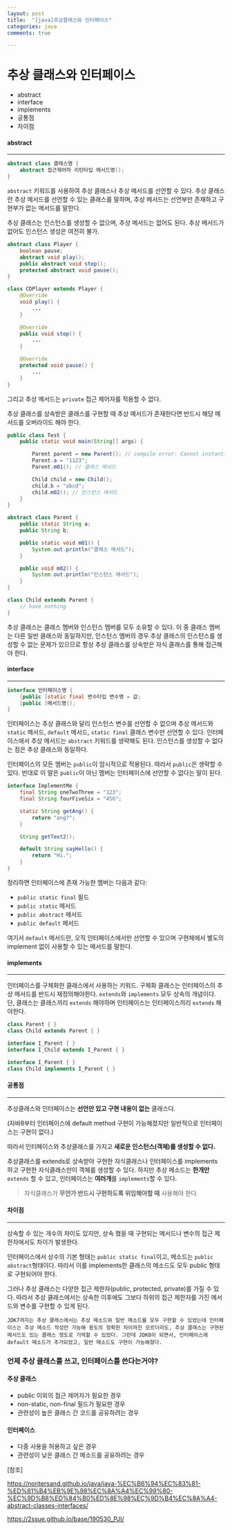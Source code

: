 ```yaml
---
layout: post
title:  "[java]추상클래스와 인터페이스"
categories: java
comments: true

---
```


# 추상 클래스와 인터페이스

* abstract
* interface
* implements
* 공통점
* 차이점



#### abstract

------------------

````java
abstract class 클래스명 {
    abstract 접근제어자 리턴타입 메서드명();  
}
````

`abstract` 키워드를 사용하여 추상 클래스나 추상 메서드를 선언할 수 있다. 
추상 클래스란 추상 메서드를 선언할 수 있는 클래스를 말하며, 추상 메서드는 선언부만 존재하고 구현부가 없는 메서드를 말한다.

추상 클래스는 인스턴스를 생성할 수 없으며, 추상 메서드는 없어도 된다. 추상 메서드가 없어도 인스턴스 생성은 여전히 불가.

````java
abstract class Player {
    boolean pause;
    abstract void play();
    public abstract void stop();
    protected abstract void pause();
}

class CDPlayer extends Player {
    @Override
    void play() {
        ...
    }

    @Override
    public void stop() {
        ...
    }

    @Override
    protected void pause() {
        ...
    }
}
````

그리고 추상 메서드는 `private` 접근 제어자를 적용할 수 없다.

추상 클래스를 상속받은 클래스를 구현할 때 추상 메서드가 존재한다면 반드시 해당 메서드를 오버라이드 해야 한다.

````java
public class Test {
    public static void main(String[] args) {

        Parent parent = new Parent(); // compile error: Cannot instantiate the type Parent
        Parent.a = "1123";
        Parent.m01(); // 클래스 메서드

        Child child = new Child();
        child.b = "abcd";
        child.m02(); // 인스턴스 메서드
    }
}

abstract class Parent {
    public static String a;
    public String b;

    public static void m01() {
        System.out.println("클래스 메서드");
    }

    public void m02() {
        System.out.println("인스턴스 메서드");
    }
}

class Child extends Parent {
    // have nothing
}
````

추상 클래스는 클래스 멤버와 인스턴스 멤버를 모두 소유할 수 있다. 이 중 클래스 멤버는 다른 일반 클래스와 동일하지만, 인스턴스 멤버의 경우 추상 클래스의 인스턴스를 생성할 수 없는 문제가 있으므로 항상 추상 클래스를 상속받은 자식 클래스를 통해 접근해야 한다.



#### interface

---------

````java
interface 인터페이스명 {
    [public ]static final 변수타입 변수명 = 값;
    [public ]메서드명();
}
````

인터페이스는 추상 클래스와 달리 인스턴스 변수를 선언할 수 없으며 추상 메서드와 `static` 메서드, `default` 메서드, `static final` 클래스 변수만 선언할 수 있다. 인터페이스에서 추상 메서드는 `abstract` 키워드를 생략해도 된다. 인스턴스를 생성할 수 없다는 점은 추상 클래스와 동일하다.

인터페이스의 모든 멤버는 `public`이 암시적으로 적용된다. 따라서 `public`은 생략할 수 있다. 반대로 이 말은 `public`이 아닌 멤버는 인터페이스에 선언할 수 없다는 말이 된다.

````java
interface ImplementMe {
    final String oneTwoThree = "123";
    final String fourFiveSix = "456";

    static String getAng() {
        return "ang?";
    }

    String getText2();

    default String sayHello() {
        return "Hi.";
    }
}
````

정리하면 인터페이스에 존재 가능한 멤버는 다음과 같다:

- `public static final` 필드
- `public static` 메서드
- `public abstract` 메서드
- `public default` 메서드

여기서 `default` 메서드란, 오직 인터페이스에서만 선언할 수 있으며 구현체에서 별도의 implement 없이 사용할 수 있는 메서드를 말한다.



#### implements

--------

인터페이스를 구체화한 클래스에서 사용하는 키워드. 구체화 클래스는 인터페이스의 추상 메서드를 반드시 재정의해야한다. `extends`와 `implements` 모두 상속의 개념이다. 단, 클래스는 클래스끼리 `extends` 해야하며 인터페이스는 인터페이스끼리 `extends` 해야한다.

````java
class Parent { }
class Child extends Parent { }

interface I_Parent { }
interface I_Child extends I_Parent { }

interface I_Parent { }
class Child implements I_Parent { }
````



#### 공통점

-----

추상클래스와 인터페이스는 **선언만 있고 구현 내용이 없는** 클래스다.

(자바8부터 인터페이스에 default method 구현이 가능해졌지만 일반적으로 인터페이스는 구현이 없다.)

따라서 인터페이스와 추상클래스를 가지고 **새로운 인스턴스(객체)를 생성할 수 없다.**

추상클래스를 extends로 상속받아 구현한 자식클래스나 인터페이스를 implements 하고 구현한 자식클래스만이 객체를 생성할 수 있다. 하지만 추상 메소드는 **한개만** `extends` 할 수 있고, 인터페이스는 **여러개**를 `implements`할 수 있다.

> 자식클래스가 **무언가 반드시 구현하도록 위임해야할 때** 사용해야 한다.



#### 차이점

-----

상속할 수 있는 개수의 차이도 있지만, 상속 했을 때 구현되는 메서드나 변수의 접근 제한자에서도 차이가 발생한다.

인터페이스에서 상수의 기본 형태는 `public static final`이고, 메소드는 `public abstract`형태이다. 따라서 이를 implements한 클래스의 메소드도 모두 public 형태로 구현되어야 한다.

그러나 추상 클래스는 다양한 접근 제한자(public, protected, private)를 가질 수 있다. 따라서 추상 클래스에서는 상속한 이후에도 그보다 하위의 접근 제한자를 가진 메서드와 변수를 구현할 수 있게 된다.

````
JDK7까지는 추상 클래스에서는 추상 메소드와 일반 메소드를 모두 구현할 수 있었는데 인터페이스는 추상 메소드 작성만 가능해 용도의 정확한 차이까진 모르더라도, 추상 클래스는 구현된 메서드도 있는 클래스 정도로 기억할 수 있었다. 그런데 JDK8이 되면서, 인터페이스에 default 메소드가 추가되었고, 일반 메소드도 구현이 가능해졌다.
````



### 언제 추상 클래스를 쓰고, 인터페이스를 쓴다는거야?



#### 추상 클래스

- public 이외의 접근 제어자가 필요한 경우
- non-static, non-final 필드가 필요한 경우
- 관련성이 높은 클래스 간 코드를 공유하려는 경우
  

#### 인터페이스

- 다중 사용을 허용하고 싶은 경우
- 관련성이 낮은 클래스 간 메소드를 공유하려는 경우







[참조]

https://noritersand.github.io/java/java-%EC%B6%94%EC%83%81-%ED%81%B4%EB%9E%98%EC%8A%A4%EC%99%80-%EC%9D%B8%ED%84%B0%ED%8E%98%EC%9D%B4%EC%8A%A4-abstract-classes-interfaces/

https://2ssue.github.io/base/190530_PJI/

